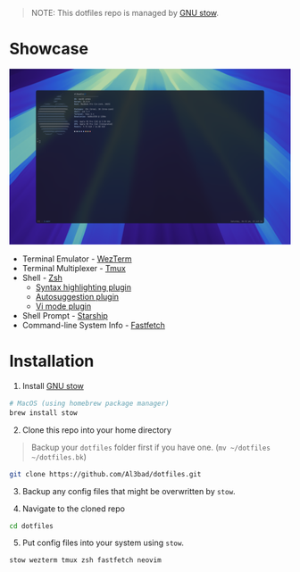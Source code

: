 > NOTE: This dotfiles repo is managed by [GNU stow](https://www.gnu.org/software/stow/).

# Showcase

![screenshot1](images/screenshot1.png)

- Terminal Emulator - [WezTerm](https://wezfurlong.org/wezterm/index.html)
- Terminal Multiplexer - [Tmux](https://github.com/tmux/tmux)
- Shell - [Zsh](https://www.zsh.org)
  - [Syntax highlighting plugin](https://github.com/zsh-users/zsh-syntax-highlighting)
  - [Autosuggestion plugin](https://github.com/zsh-users/zsh-autosuggestions)
  - [Vi mode plugin](https://github.com/jeffreytse/zsh-vi-mode)
- Shell Prompt - [Starship](https://github.com/starship/starship)
- Command-line System Info - [Fastfetch](https://github.com/fastfetch-cli/fastfetch)

# Installation

1. Install [GNU stow](https://www.gnu.org/software/stow/)

```bash
# MacOS (using homebrew package manager)
brew install stow
```

2. Clone this repo into your home directory

> Backup your `dotfiles` folder first if you have one. (`mv ~/dotfiles ~/dotfiles.bk`)

```bash
git clone https://github.com/Al3bad/dotfiles.git
```

3. Backup any config files that might be overwritten by `stow`.

4. Navigate to the cloned repo

```bash
cd dotfiles
```

5. Put config files into your system using `stow`.

```bash
stow wezterm tmux zsh fastfetch neovim
```
